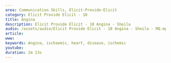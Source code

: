```yaml
---
area: Communication Skills, Elicit-Provide-Elicit
category: Elicit Provide Elicit - 10
title: Angina
description: Elicit Provide Elicit - 10 Angina - Sheila
audio: /assets/audio/Elicit Provide Elicit - 10 Angina - Sheila - MQ.mp3
article: 
www: 
keywords: Angina, ischaemic, heart, disease, ischemic
youtube: 
duration: 2m 13s
--- 
```

